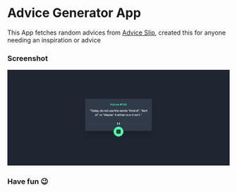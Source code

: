 # Advice Generator App

This App fetches random advices from [Advice Slip](https://api.adviceslip.com), created this for anyone needing an inspiration or advice 

### Screenshot
![Preview for the Advice generator app](./assets/images/advice.png)

### Have fun 😉